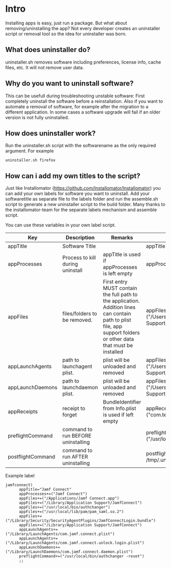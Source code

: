 # Intro
Installing apps is easy, just run a package. But what about removing/uninstalling the app?
Not every developer creates an uninstaller script or removal tool so the idea for uninstaller was born.

## What does uninstaller do?
uninstaller.sh removes software including preferences, license info, cache files, etc. It will not remove user data.


## Why do you want to uninstall software?
This can be usefull during troubleshooting unstable software: First completely uninstall the software before a reinstallation.
Also if you want to automate a removal of software, for example after the migration to a different application.
In some cases a software upgrade will fail if an older version is not fully uninstalled.


## How does uninstaller work?
Run the uninstaller.sh script with the softwarename as the only required argument. For example
```
uninstaller.sh firefox
```

## How can i add my own titles to the script?
Just like Installomator (https://github.com/Installomator/Installomator) you can add your own labels for software you want to uninstall. Add your softwaretitle as separate file to the labels folder and run the assemble.sh script to generate a new uninstaller script to the build folder.
 Many thanks to the installomator-team for the separate labels mechanism and assemble script.
 
You can use these variables in your own label script.


| Key  | Description | Remarks | Example |
| ------------- | ------------- |-------------|-------------|
| appTitle  | Software Title  |  | appTitle="Jamf Connect"|
| appProcesses  | Process to kill during uninstall  | appTitle is used if appProcesses is left empty | appProcesses+=("Jamf Connect")|
| appFiles  | files/folders to be removed. | First entry MUST contain the full path to the application. Addition lines can contain path to plist file, app support folders or other data that must be installed |  appFiles+=("/Users/$loggedInUser/Library/Application Support/JamfConnect")|
| appLaunchAgents  | path to launchagent plist. | plist will be unloaded and removed |  appFiles+=("/Users/$loggedInUser/Library/Application Support/JamfConnect")|
| appLaunchDaemons  | path to launchdaemon plist. | plist will be unloaded and removed  |  appFiles+=("/Users/$loggedInUser/Library/Application Support/JamfConnect")|
| appReceipts  | receipt to forget  | BundleIdentifier from Info.plist is used if left empty  | appReceipts+=("com.teamviewer.AuthorizationPlugin")|
| preflightCommand | command to run BEFORE uninstalling |  | preflightCommand+=("/usr/local/bin/authchanger -reset")|
| postflightCommand | command to run AFTER uninstalling |  | postflightCommand+=("touch /tmp/.uninstall-done")|


Example label
```
jamfconnect)
      appTitle="Jamf Connect"
      appProcesses+=("Jamf Connect")
      appFiles+=("/Applications/Jamf Connect.app")
      appFiles+=("/Library/Application Support/JamfConnect")
      appFiles+=("/usr/local/bin/authchanger")
      appFiles+=("/usr/local/lib/pam/pam_saml.so.2")
      appFiles+=("/Library/Security/SecurityAgentPlugins/JamfConnectLogin.bundle")
      appFiles+=("/Library/Application Support/JamfConnect")
      appLaunchAgents+=("/Library/LaunchAgents/com.jamf.connect.plist")
      appLaunchAgents+=("/Library/LaunchAgents/com.jamf.connect.unlock.login.plist")
      appLaunchDaemons+=("/Library/LaunchDaemons/com.jamf.connect.daemon.plist")
      preflightCommand+=("/usr/local/bin/authchanger -reset")
      ;;
```